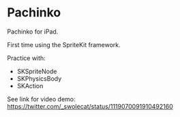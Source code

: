 # Pachinko
Pachinko for iPad. 

First time using the SpriteKit framework.

Practice with:
- SKSpriteNode
- SKPhysicsBody
- SKAction

See link for video demo:
https://twitter.com/_swolecat/status/1119070091910492160
